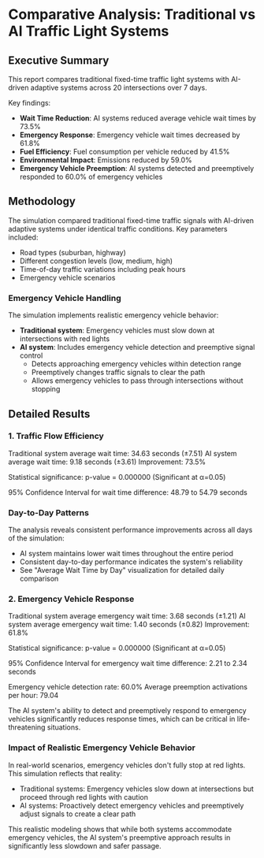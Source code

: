 # Comparative Analysis: Traditional vs AI Traffic Light Systems

## Executive Summary

This report compares traditional fixed-time traffic light systems with AI-driven adaptive systems across 20 intersections over 7 days.

Key findings:
- **Wait Time Reduction**: AI systems reduced average vehicle wait times by 73.5%
- **Emergency Response**: Emergency vehicle wait times decreased by 61.8%
- **Fuel Efficiency**: Fuel consumption per vehicle reduced by 41.5%
- **Environmental Impact**: Emissions reduced by 59.0%
- **Emergency Vehicle Preemption**: AI systems detected and preemptively responded to 60.0% of emergency vehicles

## Methodology

The simulation compared traditional fixed-time traffic signals with AI-driven adaptive systems under identical traffic conditions.
Key parameters included:
- Road types (suburban, highway)
- Different congestion levels (low, medium, high)
- Time-of-day traffic variations including peak hours
- Emergency vehicle scenarios

### Emergency Vehicle Handling
The simulation implements realistic emergency vehicle behavior:
- **Traditional system**: Emergency vehicles must slow down at intersections with red lights
- **AI system**: Includes emergency vehicle detection and preemptive signal control
  - Detects approaching emergency vehicles within detection range
  - Preemptively changes traffic signals to clear the path
  - Allows emergency vehicles to pass through intersections without stopping

## Detailed Results

### 1. Traffic Flow Efficiency

Traditional system average wait time: 34.63 seconds (±7.51)
AI system average wait time: 9.18 seconds (±3.61)
Improvement: 73.5%

Statistical significance: p-value = 0.000000 (Significant at α=0.05)

95% Confidence Interval for wait time difference: 48.79 to 54.79 seconds

### Day-to-Day Patterns

The analysis reveals consistent performance improvements across all days of the simulation:
- AI system maintains lower wait times throughout the entire period
- Consistent day-to-day performance indicates the system's reliability
- See "Average Wait Time by Day" visualization for detailed daily comparison

### 2. Emergency Vehicle Response

Traditional system average emergency wait time: 3.68 seconds (±1.21)
AI system average emergency wait time: 1.40 seconds (±0.82)
Improvement: 61.8%

Statistical significance: p-value = 0.000000 (Significant at α=0.05)

95% Confidence Interval for emergency wait time difference: 2.21 to 2.34 seconds

Emergency vehicle detection rate: 60.0%
Average preemption activations per hour: 79.04

The AI system's ability to detect and preemptively respond to emergency vehicles significantly reduces response times, which can be critical in life-threatening situations.

### Impact of Realistic Emergency Vehicle Behavior

In real-world scenarios, emergency vehicles don't fully stop at red lights. This simulation reflects that reality:
- Traditional systems: Emergency vehicles slow down at intersections but proceed through red lights with caution
- AI systems: Proactively detect emergency vehicles and preemptively adjust signals to create a clear path

This realistic modeling shows that while both systems accommodate emergency vehicles, the AI system's preemptive approach results in significantly less slowdown and safer passage.